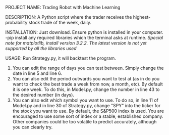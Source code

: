 PROJECT NAME: Trading Robot with Machine Learning

DESCRIPTION: A Python script where the trader receives the highest-probability stock trade of the week, daily. 

INSTALLATION: 
Just download.
Ensure python is installed in your computer.
-pip install any required libraries which the terminal asks at runtime.
*Special note for matplotlib, install version 3.2.2. The latest version is not yet supported by all the libraries used*

USAGE:
Run Strategy.py, it will backtest the program.

1. You can edit the range of days you can test between. Simply change the date in line 5 and line 6.
2. You can also edit the period outwards you want to test at (as in do you want to check the best trade a week from now, a month, etc). By default it is one week. To do this, in Model.py, change the number in line 43 to the desired number (in days).
3. You can also edit which symbol you want to use. To do so, in line 11 of Model.py and in line 30 of Strategy.py, change "SPY" into the ticker for the stock you want to use. By default, the S&P500 index is used. You are encouraged to use some sort of index or a stable, established company. Other companies could be too volatile to predict accurately, although you can clearly try.
